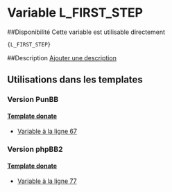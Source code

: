 # Variable L_FIRST_STEP

##Disponibilité
Cette variable est utilisable directement

```html
{L_FIRST_STEP}
```

##Description
[Ajouter une description](https://fa-tvars.appspot.com/var/L_FIRST_STEP)

## Utilisations dans les templates

### Version PunBB

#### [Template donate](punbb/donate.md#readme)
* [Variable &agrave; la ligne 67](../punbb/donate.tpl#L67)

### Version phpBB2

#### [Template donate](subsilver/donate.md#readme)
* [Variable &agrave; la ligne 77](../subsilver/donate.tpl#L77)